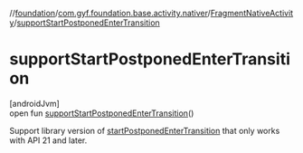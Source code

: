 //[foundation](../../../index.md)/[com.gyf.foundation.base.activity.nativer](../index.md)/[FragmentNativeActivity](index.md)/[supportStartPostponedEnterTransition](support-start-postponed-enter-transition.md)

# supportStartPostponedEnterTransition

[androidJvm]\
open fun [supportStartPostponedEnterTransition](support-start-postponed-enter-transition.md)()

Support library version of [startPostponedEnterTransition](https://developer.android.com/reference/kotlin/android/app/Activity.html#startpostponedentertransition) that only works with API 21 and later.